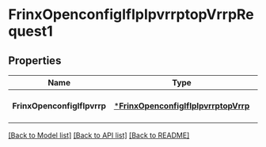 # FrinxOpenconfigIfIpIpvrrptopVrrpRequest1

## Properties
Name | Type | Description | Notes
------------ | ------------- | ------------- | -------------
**FrinxOpenconfigIfIpvrrp** | [***FrinxOpenconfigIfIpIpvrrptopVrrp**](frinx.openconfig.if.ip.ipvrrptop.Vrrp.md) |  | [optional] [default to null]

[[Back to Model list]](../README.md#documentation-for-models) [[Back to API list]](../README.md#documentation-for-api-endpoints) [[Back to README]](../README.md)


